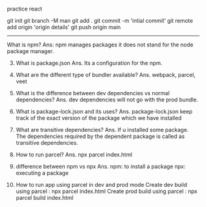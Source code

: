 practice react

git init
git branch -M man
git add .
git commit -m 'intial commit'
git remote add origin 'origin details'
git push origin main


-------------
What is npm?
Ans: npm manages packages it does not stand for the node package manager. 

3. What is package.json
Ans. Its a configuration for the npm.

4. What are the different type of bundler available?
Ans. webpack, parcel, veet

5. What is the difference between dev dependencies vs normal dependencies?
Ans. dev dependencies will not go with the prod bundle.

6. What is package-lock.json and its uses?
Ans. package-lock.json keep track of the exact version of the package which we have installed 

7. What are transitive dependencies?
Ans. If u installed some package. The  dependencies required by the dependent package is called as transitive dependencies.

8. How to run parcel?
Ans. npx parcel index.html

9. difference between npm vs npx
Ans. npm: to install a package
     npx: executing a package

10. How to run app using parcel in dev and prod mode
Create dev build using parcel : npx parcel index.html
Create prod build using parcel : npx parcel build index.html

